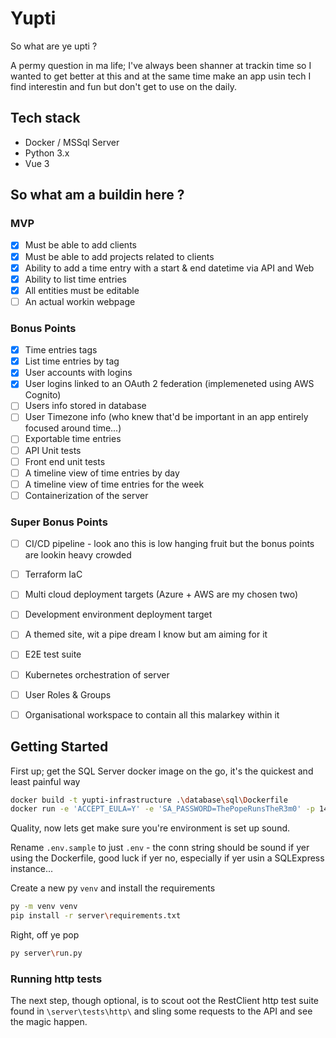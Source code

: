 # Yupti
So what are ye upti ?  

A permy question in ma life; I've always been shanner at trackin time so I wanted to get better at this and at the same time make an app usin tech I find interestin and fun but don't get to use on the daily.  

## Tech stack

- Docker / MSSql Server
- Python 3.x
- Vue 3

## So what am a buildin here ?

### MVP
- [X] Must be able to add clients
- [X] Must be able to add projects related to clients
- [X] Ability to add a time entry with a start & end datetime via API and Web
- [X] Ability to list time entries
- [X] All entities must be editable
- [ ] An actual workin webpage

### Bonus Points
- [X] Time entries tags
- [X] List time entries by tag
- [X] User accounts with logins
- [X] User logins linked to an OAuth 2 federation (implemeneted using AWS Cognito)
- [ ] Users info stored in database
- [ ] User Timezone info (who knew that'd be important in an app entirely focused around time...)
- [ ] Exportable time entries
- [ ] API Unit tests
- [ ] Front end unit tests
- [ ] A timeline view of time entries by day
- [ ] A timeline view of time entries for the week
- [ ] Containerization of the server

### Super Bonus Points
- [ ] CI/CD pipeline - look ano this is low hanging fruit but the bonus points are lookin heavy crowded
- [ ] Terraform IaC
- [ ] Multi cloud deployment targets (Azure + AWS are my chosen two)
- [ ] Development environment deployment target
- [ ] A themed site, wit a pipe dream I know but am aiming for it
- [ ] E2E test suite
- [ ] Kubernetes orchestration of server
- [ ] User Roles & Groups
- [ ] Organisational workspace to contain all this malarkey within it


## Getting Started

First up; get the SQL Server docker image on the go, it's the quickest and least painful way 
```bash
docker build -t yupti-infrastructure .\database\sql\Dockerfile
docker run -e 'ACCEPT_EULA=Y' -e 'SA_PASSWORD=ThePopeRunsTheR3m0' -p 1433:1433 --name YuptiInfra -d yupti-infrastructure
```

Quality, now lets get make sure you're environment is set up sound.  

Rename `.env.sample` to just `.env` - the conn string should be sound if yer using the Dockerfile, good luck if yer no, especially if yer usin a SQLExpress instance...

Create a new py `venv` and install the requirements

```bash
py -m venv venv
pip install -r server\requirements.txt 
```

Right, off ye pop

```bash
py server\run.py
```


### Running http tests

The next step, though optional, is to scout oot the RestClient http test suite found in `\server\tests\http\` and sling some requests to the API and see the magic happen.